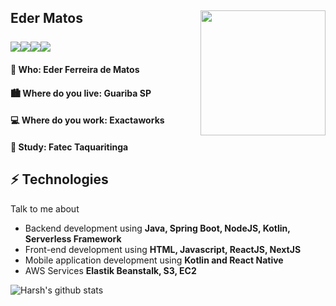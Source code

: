 <h2>Eder Matos 

<img align='right' src='https://media.giphy.com/media/13HgwGsXF0aiGY/giphy.gif' width='200"'>

</br>
</br>

<div style="display: flex;">
  <a href="https://www.linkedin.com/in/ederfmatos/">
    <img src="https://img.shields.io/badge/-ederfmatos-blue?style=flat-square&logo=Linkedin&logoColor=white&link=https://www.linkedin.com/in/ederfmatos/"/>
  </a>
  
  <a href="mailto:ederfmatos@gmail.com/">
    <img src="https://img.shields.io/badge/-ederfmatos@gmail.com-c14438?style=flat-square&logo=Gmail&logoColor=white&link=mailto:ederfmatos@gmail.com"/>
  </a>
  
  <a href="https://medium.com/@ederfmatos">
    <img src="https://img.shields.io/badge/-Medium-gray?style=flat-square&logoColor=white"/>
  </a>
  
  <a href="https://dev.to/ederfmatos">
    <img src="https://img.shields.io/badge/-DevTo-blue?style=flat-square&logoColor=white"/>
  </a>
</div>

<h4>👱 Who: <span>Eder Ferreira de Matos</span> </h4>
<h4>🏙️ Where do you live: <span>Guariba SP</span></h4>
<h4>💻 Where do you work: <span>Exactaworks</span> </h4>
<h4>🏫 Study: <span>Fatec Taquaritinga</span> </h4>

## ⚡ Technologies
Talk to me about
- Backend development using **Java, Spring Boot, NodeJS, Kotlin, Serverless Framework**
- Front-end development using **HTML, Javascript, ReactJS, NextJS**
- Mobile application development using **Kotlin and React Native**
- AWS Services **Elastik Beanstalk, S3, EC2**

![Harsh's github stats](https://github-readme-stats.vercel.app/api?username=ederfmatos&hide=["issues"]&show_icons=true)
